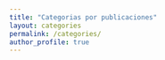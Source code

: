 ```yaml
---
title: "Categorias por publicaciones"
layout: categories
permalink: /categories/
author_profile: true
---
```

